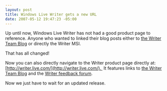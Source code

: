 ```yaml
---
layout: post
title: Windows Live Writer gets a new URL
date: 2007-05-12 19:47:23 -05:00
---
```


Up until now, Windows Live Writer has not had a good product page to reference. Anyone who wanted to linked their blog posts either to [the Writer Team Blog](http://windowslivewriter.spaces.live.com/) or directly the Writer MSI.

That has all changed!

Now you can also directly navigate to the Writer product page directly at: [http://writer.live.com/](http://writer.live.com/).  It features links to [the Writer Team Blog](http://windowslivewriter.spaces.live.com/) and the [Writer feedback forum](http://groups.msn.com/windowslivewriter/home).

Now we just have to wait for an updated release.
